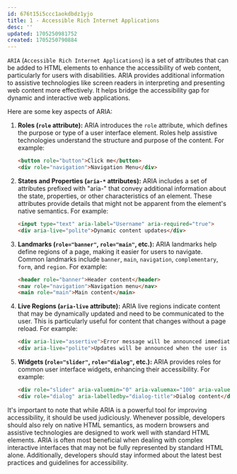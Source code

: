 ```yaml
---
id: 676t15i5ccc1aokdbdz1yjo
title: 1 - Accessible Rich Internet Applications
desc: ''
updated: 1705250981752
created: 1705250790884
---
```


`ARIA` (`Accessible Rich Internet Applications`) is a set of attributes that can be added to HTML elements to enhance the accessibility of web content, particularly for users with disabilities. ARIA provides additional information to assistive technologies like screen readers in interpreting and presenting web content more effectively. It helps bridge the accessibility gap for dynamic and interactive web applications.

Here are some key aspects of ARIA:

1. **Roles (`role` attribute):**
   ARIA introduces the `role` attribute, which defines the purpose or type of a user interface element. Roles help assistive technologies understand the structure and purpose of the content. For example:

   ```html
   <button role="button">Click me</button>
   <div role="navigation">Navigation Menu</div>
   ```

2. **States and Properties (`aria-*` attributes):**
   ARIA includes a set of attributes prefixed with "aria-" that convey additional information about the state, properties, or other characteristics of an element. These attributes provide details that might not be apparent from the element's native semantics. For example:

   ```html
   <input type="text" aria-label="Username" aria-required="true">
   <div aria-live="polite">Dynamic content updates</div>
   ```

3. **Landmarks (`role="banner"`, `role="main"`, etc.):**
   ARIA landmarks help define regions of a page, making it easier for users to navigate. Common landmarks include `banner`, `main`, `navigation`, `complementary`, `form`, and `region`. For example:

   ```html
   <header role="banner">Header content</header>
   <nav role="navigation">Navigation menu</nav>
   <main role="main">Main content</main>
   ```

4. **Live Regions (`aria-live` attribute):**
   ARIA live regions indicate content that may be dynamically updated and need to be communicated to the user. This is particularly useful for content that changes without a page reload. For example:

   ```html
   <div aria-live="assertive">Error message will be announced immediately</div>
   <div aria-live="polite">Updates will be announced when the user is idle</div>
   ```

5. **Widgets (`role="slider"`, `role="dialog"`, etc.):**
   ARIA provides roles for common user interface widgets, enhancing their accessibility. For example:

   ```html
   <div role="slider" aria-valuemin="0" aria-valuemax="100" aria-valuenow="50">50%</div>
   <div role="dialog" aria-labelledby="dialog-title">Dialog content</div>
   ```

It's important to note that while ARIA is a powerful tool for improving accessibility, it should be used judiciously. Whenever possible, developers should also rely on native HTML semantics, as modern browsers and assistive technologies are designed to work well with standard HTML elements. ARIA is often most beneficial when dealing with complex interactive interfaces that may not be fully represented by standard HTML alone. Additionally, developers should stay informed about the latest best practices and guidelines for accessibility.